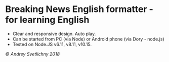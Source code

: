 # Breaking News English formatter - for learning English

* Clear and responsive design. Auto play.
* Can be started from PC (via Node) or Android phone (via Dory - node.js)
* Tested on Node.JS v6.11, v8.11, v10.15.

_© Andrey Svetlichny 2018_